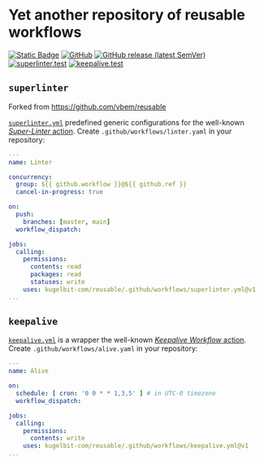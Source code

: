 # Yet another repository of reusable workflows

[![Static Badge](https://img.shields.io/badge/GitHub%20Actions-reusable%20workflows-blue?logo=github)](https://docs.github.com/en/actions/using-workflows/reusing-workflows)
[![GitHub](https://img.shields.io/github/license/kugelbit-com/reusable?color=blue)](LICENSE)
[![GitHub release (latest SemVer)](https://img.shields.io/github/v/release/kugelbit-com/reusable?label=Release&logo=github)](https://github.com/kugelbit-com/reusable/releases)
[![superlinter.test](https://github.com/kugelbit-com/reusable/actions/workflows/superlinter.test.yml/badge.svg)](https://github.com/kugelbit-com/reusable/actions/workflows/superlinter.test.yml)
[![keepalive.test](https://github.com/kugelbit-com/reusable/actions/workflows/keepalive.test.yml/badge.svg)](https://github.com/kugelbit-com/reusable/actions/workflows/keepalive.test.yml)

## `superlinter`

Forked from https://github.com/vbem/reusable

[`superlinter.yml`](.github/workflows/superlinter.yml) predefined generic configurations for the well-known [*Super-Linter* action](https://github.com/marketplace/actions/super-linter). Create `.github/workflows/linter.yaml` in your repository:

```yaml
---
name: Linter

concurrency:
  group: ${{ github.workflow }}@${{ github.ref }}
  cancel-in-progress: true

on:
  push:
    branches: [master, main]
  workflow_dispatch:

jobs:
  calling:
    permissions:
      contents: read
      packages: read
      statuses: write
    uses: kugelbit-com/reusable/.github/workflows/superlinter.yml@v1
...
```

## `keepalive`

[`keepalive.yml`](.github/workflows/keepalive.yml) is a wrapper the well-known [*Keepalive Workflow* action](https://github.com/marketplace/actions/keepalive-workflow). Create `.github/workflows/alive.yaml` in your repository:

```yaml
---
name: Alive

on:
  schedule: [ cron: '0 0 * * 1,3,5' ] # in UTC-0 timezone
  workflow_dispatch:

jobs:
  calling:
    permissions:
      contents: write
    uses: kugelbit-com/reusable/.github/workflows/keepalive.yml@v1
...
```
